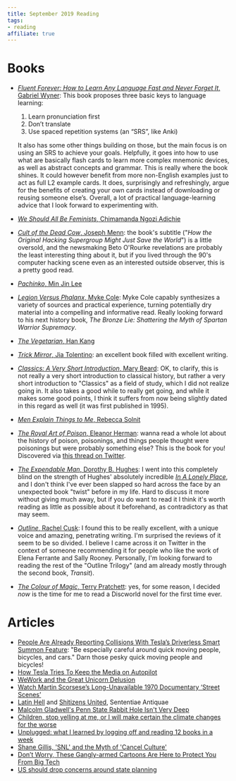 ```yaml
---
title: September 2019 Reading
tags:
- reading
affiliate: true
---
```

# Books
- [*Fluent Forever: How to Learn Any Language Fast and Never Forget It*, Gabriel Wyner](https://amzn.to/2nJ60TW): This book proposes three basic keys to language learning:
  
  1. Learn pronunciation first
  2. Don’t translate
  3. Use spaced repetition systems (an “SRS”, like Anki)
  
  It also has some other things building on those, but the main focus is on using an SRS to achieve your goals. Helpfully, it goes into how to use what are basically flash cards to learn more complex mnemonic devices, as well as abstract concepts and grammar. This is really where the book shines. It could however benefit from more non-English examples just to act as full L2 example cards. It does, surprisingly and refreshingly, argue for the benefits of creating your own cards instead of downloading or reusing someone else’s. Overall, a lot of practical language-learning advice that I look forward to experimenting with. 
- [*We Should All Be Feminists*, Chimamanda Ngozi Adichie](https://amzn.to/2owCwsg) 
- [*Cult of the Dead Cow*, Joseph Menn](https://amzn.to/2nRvQ80): the book's subtitle ("*How the Original Hacking Supergroup Might Just Save the World*") is a little oversold, and the newsmaking Beto O'Rourke revelations are probably the least interesting thing about it, but if you lived through the 90's computer hacking scene even as an interested outside observer, this is a pretty good read.
- [*Pachinko*, Min Jin Lee](https://amzn.to/2nH1oh3)
- [*Legion Versus Phalanx*, Myke Cole](https://amzn.to/2nJhabi): Myke Cole capably synthesizes a variety of sources and practical experience, turning potentially dry material into a compelling and informative read. Really looking forward to his next history book, *The Bronze Lie: Shattering the Myth of Spartan Warrior Supremacy*.
- [*The Vegetarian*, Han Kang](https://amzn.to/2nSzcI1)
- [*Trick Mirror*, Jia Tolentino](https://amzn.to/2nJrEr9): an excellent book filled with excellent writing.
- [*Classics: A Very Short Introduction*, Mary Beard](https://amzn.to/2ovos2n): OK, to clarify, this is not really a very short introduction to classical history, but rather a very short introduction to "Classics" as a field of study, which I did not realize going in. It also takes a good while to really get going, and while it makes some good points, I think it suffers from now being slightly dated in this regard as well (it was first published in 1995).
- [*Men Explain Things to Me*, Rebecca Solnit](https://amzn.to/2mYxeW1)
- [*The Royal Art of Poison*, Eleanor Herman](https://amzn.to/2nTEPpo): wanna read a whole lot about the history of poison, poisonings, and things people thought were poisonings but were probably something else? This is the book for you! Discovered via [this thread on Twitter](https://twitter.com/AliceAvizandum/status/1081663084874383366).
- [*The Expendable Man*, Dorothy B. Hughes](https://amzn.to/2n3bKHG): I went into this completely blind on the strength of Hughes' absolutely incredible [*In A Lonely Place*](https://amzn.to/2mYv6gX), and I don't think I've ever been slapped so hard across the face by an unexpected book "twist" before in my life. Hard to discuss it more without giving much away, but if you do want to read it I think it's worth reading as little as possible about it beforehand, as contradictory as that may seem.
- [*Outline*, Rachel Cusk](https://amzn.to/2plGggx): I found this to be really excellent, with a unique voice and amazing, penetrating writing. I'm surprised the reviews of it seem to be so divided. I believe I came across it on Twitter in the context of someone recommending it for people who like the work of Elena Ferrante and Sally Rooney. Personally, I'm looking forward to reading the rest of the "Outline Trilogy" (and am already mostly through the second book, *Transit*).
- [*The Colour of Magic*, Terry Pratchett](https://amzn.to/2nJtYOT): yes, for some reason, I decided *now* is the time for me to read a Discworld novel for the first time ever.

# Articles
- [People Are Already Reporting Collisions With Tesla’s Driverless Smart Summon Feature](https://www.thedrive.com/news/30074/people-are-already-reporting-collisions-with-teslas-driverless-smart-summon-feature): "Be especially careful around quick moving people, bicycles, and cars." Darn those pesky quick moving people and bicycles! 
- [How Tesla Tries To Keep the Media on Autopilot](https://dailykanban.com/2016/10/tesla-media-autopilot/)
- [WeWork and the Great Unicorn Delusion](https://www.theatlantic.com/ideas/archive/2019/09/unicorn-delusion/598465/)
- [Watch Martin Scorsese’s Long-Unavailable 1970 Documentary ‘Street Scenes’](https://thefilmstage.com/news/watch-martin-scorseses-long-unavailable-first-documentary-street-scenes-1970/)
- [Latin Hell](https://sententiaeantiquae.com/2019/09/23/latin-hell/) and [Shitizens United](https://sententiaeantiquae.com/2019/09/27/shitizens-united/), Sententiae Antiquae
- [Malcolm Gladwell's Penn State Rabbit Hole Isn't Very Deep](https://deadspin.com/malcolm-gladwells-penn-state-rabbit-hole-isnt-very-deep-1838381737)
- [Children, stop yelling at me, or I will make certain the climate changes for the worse](https://www.washingtonpost.com/opinions/2019/09/20/children-stop-yelling-me-or-i-will-make-certain-climate-changes-worse/)
- [Unplugged: what I learned by logging off and reading 12 books in a week](https://www.theguardian.com/books/2018/dec/29/social-media-detox-read-books-one-week)
- [Shane Gillis, 'SNL' and the Myth of 'Cancel Culture'](https://melmagazine.com/en-us/story/shane-gillis-cancel-culture-comedy)
- [Don’t Worry, These Gangly-armed Cartoons Are Here to Protect You From Big Tech](https://eyeondesign.aiga.org/dont-worry-these-gangley-armed-cartoons-are-here-to-protect-you-from-big-tech/)
- [US should drop concerns around state planning](https://www.ft.com/content/a7a5d16c-ba97-11e9-96bd-8e884d3ea203)
